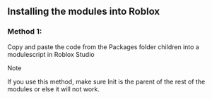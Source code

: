 ## Installing the modules into Roblox

### Method 1:
Copy and paste the code from the Packages folder children into a modulescript in Roblox Studio
> [!NOTE]
> If you use this method, make sure Init is the parent of the rest of the modules or else it will not work.


